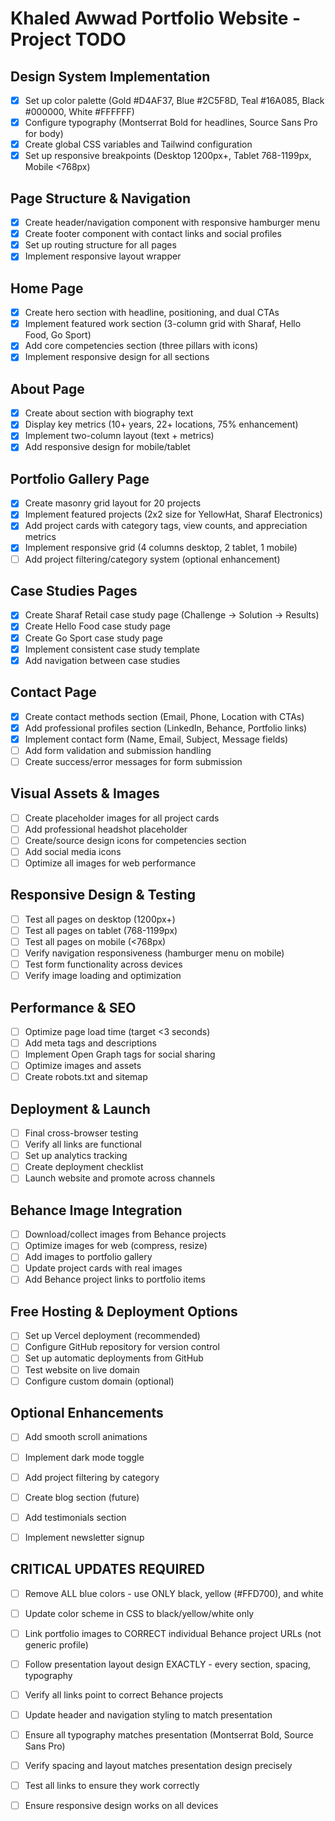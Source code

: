 # Khaled Awwad Portfolio Website - Project TODO

## Design System Implementation
- [x] Set up color palette (Gold #D4AF37, Blue #2C5F8D, Teal #16A085, Black #000000, White #FFFFFF)
- [x] Configure typography (Montserrat Bold for headlines, Source Sans Pro for body)
- [x] Create global CSS variables and Tailwind configuration
- [x] Set up responsive breakpoints (Desktop 1200px+, Tablet 768-1199px, Mobile <768px)

## Page Structure & Navigation
- [x] Create header/navigation component with responsive hamburger menu
- [x] Create footer component with contact links and social profiles
- [x] Set up routing structure for all pages
- [x] Implement responsive layout wrapper

## Home Page
- [x] Create hero section with headline, positioning, and dual CTAs
- [x] Implement featured work section (3-column grid with Sharaf, Hello Food, Go Sport)
- [x] Add core competencies section (three pillars with icons)
- [x] Implement responsive design for all sections

## About Page
- [x] Create about section with biography text
- [x] Display key metrics (10+ years, 22+ locations, 75% enhancement)
- [x] Implement two-column layout (text + metrics)
- [x] Add responsive design for mobile/tablet

## Portfolio Gallery Page
- [x] Create masonry grid layout for 20 projects
- [x] Implement featured projects (2x2 size for YellowHat, Sharaf Electronics)
- [x] Add project cards with category tags, view counts, and appreciation metrics
- [x] Implement responsive grid (4 columns desktop, 2 tablet, 1 mobile)
- [ ] Add project filtering/category system (optional enhancement)

## Case Studies Pages
- [x] Create Sharaf Retail case study page (Challenge → Solution → Results)
- [x] Create Hello Food case study page
- [x] Create Go Sport case study page
- [x] Implement consistent case study template
- [x] Add navigation between case studies

## Contact Page
- [x] Create contact methods section (Email, Phone, Location with CTAs)
- [x] Add professional profiles section (LinkedIn, Behance, Portfolio links)
- [x] Implement contact form (Name, Email, Subject, Message fields)
- [ ] Add form validation and submission handling
- [ ] Create success/error messages for form submission

## Visual Assets & Images
- [ ] Create placeholder images for all project cards
- [ ] Add professional headshot placeholder
- [ ] Create/source design icons for competencies section
- [ ] Add social media icons
- [ ] Optimize all images for web performance

## Responsive Design & Testing
- [ ] Test all pages on desktop (1200px+)
- [ ] Test all pages on tablet (768-1199px)
- [ ] Test all pages on mobile (<768px)
- [ ] Verify navigation responsiveness (hamburger menu on mobile)
- [ ] Test form functionality across devices
- [ ] Verify image loading and optimization

## Performance & SEO
- [ ] Optimize page load time (target <3 seconds)
- [ ] Add meta tags and descriptions
- [ ] Implement Open Graph tags for social sharing
- [ ] Optimize images and assets
- [ ] Create robots.txt and sitemap

## Deployment & Launch
- [ ] Final cross-browser testing
- [ ] Verify all links are functional
- [ ] Set up analytics tracking
- [ ] Create deployment checklist
- [ ] Launch website and promote across channels

## Behance Image Integration
- [ ] Download/collect images from Behance projects
- [ ] Optimize images for web (compress, resize)
- [ ] Add images to portfolio gallery
- [ ] Update project cards with real images
- [ ] Add Behance project links to portfolio items

## Free Hosting & Deployment Options
- [ ] Set up Vercel deployment (recommended)
- [ ] Configure GitHub repository for version control
- [ ] Set up automatic deployments from GitHub
- [ ] Test website on live domain
- [ ] Configure custom domain (optional)

## Optional Enhancements
- [ ] Add smooth scroll animations
- [ ] Implement dark mode toggle
- [ ] Add project filtering by category
- [ ] Create blog section (future)
- [ ] Add testimonials section
- [ ] Implement newsletter signup




## CRITICAL UPDATES REQUIRED
- [ ] Remove ALL blue colors - use ONLY black, yellow (#FFD700), and white
- [ ] Update color scheme in CSS to black/yellow/white only
- [ ] Link portfolio images to CORRECT individual Behance project URLs (not generic profile)
- [ ] Follow presentation layout design EXACTLY - every section, spacing, typography
- [ ] Verify all links point to correct Behance projects
- [ ] Update header and navigation styling to match presentation
- [ ] Ensure all typography matches presentation (Montserrat Bold, Source Sans Pro)
- [ ] Verify spacing and layout matches presentation design precisely
- [ ] Test all links to ensure they work correctly
- [ ] Ensure responsive design works on all devices

